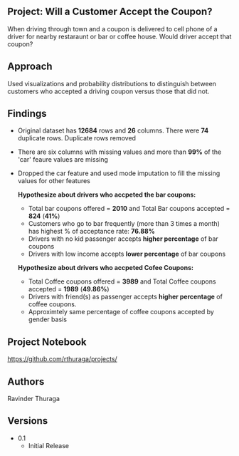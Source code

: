 ## Project: Will a Customer Accept the Coupon?
When driving through town and a coupon is delivered to cell phone of a driver for nearby restaraunt or bar or coffee house. Would driver accept that coupon?

## Approach
Used visualizations and probability distributions to distinguish between customers who accepted a driving coupon versus those that did not.

## Findings
- Original dataset has <B>12684</B> rows and <B>26</B> columns. There were <B>74</B> duplicate rows. Duplicate rows removed

- There are six columns with missing values and more than <B>99%</B> of the 'car' feaure values are missing

- Dropped the car feature and used mode imputation to fill the missing values for other features

  **Hypothesize about drivers who accpeted the bar coupons:**

  - Total bar coupons offered = <B>2010</B> and Total Bar coupons accepted = <B>824</B> (<B>41%</B>)
  - Customers who go to bar frequently (more than 3 times a month) has highest % of acceptance rate: <B>76.88%</B>
  - Drivers with no kid passenger accepts <B>higher percentage</B> of bar coupons
  - Drivers with low income accepts <B>lower percentage</B> of bar coupons

  **Hypothesize about drivers who accpeted Cofee Coupons:**

  - Total Coffee coupons offered = <B>3989</B> and Total Coffee coupons accepted = <B>1989</B> (<B>49.86%</B>)
  - Drivers with friend(s) as passenger accepts <B>higher percentage</B> of coffee coupons.
  - Approximtely same percentage of coffee coupons accepted by gender basis
  
## Project Notebook
https://github.com/rthuraga/projects/

## Authors
Ravinder Thuraga

## Versions
- 0.1
  - Initial Release
